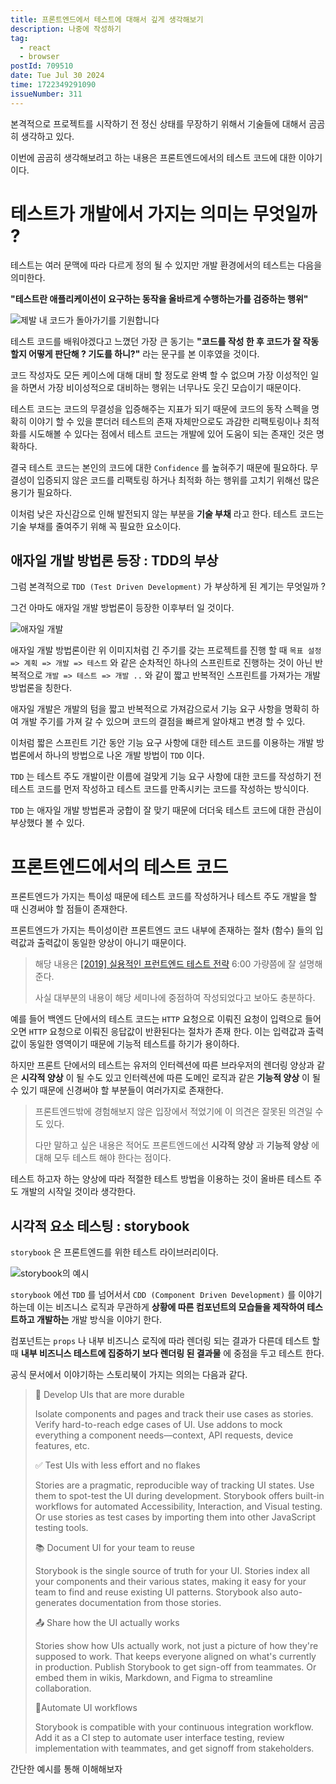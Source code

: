 ```yaml
---
title: 프론트엔드에서 테스트에 대해서 깊게 생각해보기
description: 나중에 작성하기
tag:
  - react
  - browser
postId: 709510
date: Tue Jul 30 2024
time: 1722349291090
issueNumber: 311
---
```


본격적으로 프로젝트를 시작하기 전 정신 상태를 무장하기 위해서 기술들에 대해서 곰곰히 생각하고 있다.

이번에 곰곰히 생각해보려고 하는 내용은 프론트엔드에서의 테스트 코드에 대한 이야기이다.

# 테스트가 개발에서 가지는 의미는 무엇일까 ?

테스트는 여러 문맥에 따라 다르게 정의 될 수 있지만 개발 환경에서의 테스트는 다음을 의미한다.

**"테스트란 애플리케이션이 요구하는 동작을 올바르게 수행하는가를 검증하는 행위"**

![제발 내 코드가 돌아가기를 기원합니다](pray.png)

테스트 코드를 배워야겠다고 느꼈던 가장 큰 동기는 **"코드를 작성 한 후 코드가 잘 작동할지 어떻게 판단해 ? 기도를 하니?"** 라는 문구를 본 이후였을 것이다.

코드 작성자도 모든 케이스에 대해 대비 할 정도로 완벽 할 수 없으며 가장 이성적인 일을 하면서 가장 비이성적으로 대비하는 행위는 너무나도 웃긴 모습이기 때문이다.

테스트 코드는 코드의 무결성을 입증해주는 지표가 되기 때문에 코드의 동작 스펙을 명확히 이야기 할 수 있을 뿐더러 테스트의 존재 자체만으로도 과감한 리팩토링이나 최적화를 시도해볼 수 있다는 점에서 테스트 코드는 개발에 있어 도움이 되는 존재인 것은 명확하다.

결국 테스트 코드는 본인의 코드에 대한 `Confidence` 를 높혀주기 때문에 필요하다. 무결성이 입증되지 않은 코드를 리팩토링 하거나 최적화 하는 행위를 고치기 위해선 많은 용기가 필요하다.

이처럼 낮은 자신감으로 인해 발전되지 않는 부분을 **기술 부채** 라고 한다. 테스트 코드는 기술 부채를 줄여주기 위해 꼭 필요한 요소이다.

## 애자일 개발 방법론 등장 : TDD의 부상

그럼 본격적으로 `TDD (Test Driven Development)` 가 부상하게 된 계기는 무엇일까 ?

그건 아마도 애자일 개발 방법론이 등장한 이후부터 일 것이다.

![애자일 개발](agile.png)

애자일 개발 방법론이란 위 이미지처럼 긴 주기를 갖는 프로젝트를 진행 할 때 `목표 설정 => 계획 => 개발 => 테스트` 와 같은 순차적인 하나의 스프린트로 진행하는 것이 아닌 반복적으로 `개발 => 테스트 => 개발 ..` 와 같이 짧고 반복적인 스프린트를 가져가는 개발 방법론을 칭한다.

애자일 개발은 개발의 텀을 짧고 반복적으로 가져감으로서 기능 요구 사항을 명확히 하여 개발 주기를 가져 갈 수 있으며 코드의 결점을 빠르게 알아채고 변경 할 수 있다.

이처럼 짧은 스프린트 기간 동안 기능 요구 사항에 대한 테스트 코드를 이용하는 개발 방법론에서 하나의 방법으로 나온 개발 방법이 `TDD` 이다.

`TDD` 는 테스트 주도 개발이란 이름에 걸맞게 기능 요구 사항에 대한 코드를 작성하기 전 테스트 코드를 먼저 작성하고 테스트 코드를 만족시키는 코드를 작성하는 방식이다.

`TDD` 는 애자일 개발 방법론과 궁합이 잘 맞기 때문에 더더욱 테스트 코드에 대한 관심이 부상했다 볼 수 있다.

# 프론트엔드에서의 테스트 코드

프론트엔드가 가지는 특이성 때문에 테스트 코드를 작성하거나 테스트 주도 개발을 할 때 신경써야 할 점들이 존재한다.

프론트엔드가 가지는 특이성이란 프론트엔드 코드 내부에 존재하는 절차 (함수) 들의 입력값과 출력값이 동일한 양상이 아니기 때문이다.

> 해당 내용은 [[2019] 실용적인 프런트엔드 테스트 전략](https://www.youtube.com/watch?v=q9d631Nl0_4) 6:00 가량쯤에 잘 설명해준다.
>
> 사실 대부분의 내용이 해당 세미나에 중점하여 작성되었다고 보아도 충분하다.

예를 들어 백엔드 단에서의 테스트 코드는 `HTTP` 요청으로 이뤄진 요청이 입력으로 들어오면 `HTTP` 요청으로 이뤄진 응답값이 반환된다는 절차가 존재 한다. 이는 입력값과 출력값이 동일한 영역이기 때문에 기능적 테스트를 하기가 용이하다.

하지만 프론트 단에서의 테스트는 유저의 인터렉션에 따른 브라우저의 렌더링 양상과 같은 **시각적 양상** 이 될 수도 있고 인터렉션에 따른 도메인 로직과 같은 **기능적 양상** 이 될 수 있기 때문에 신경써야 할 부분들이 여러가지로 존재한다.

> 프론트엔드밖에 경험해보지 않은 입장에서 적었기에 이 의견은 잘못된 의견일 수도 있다.
>
> 다만 말하고 싶은 내용은 적어도 프론트엔드에선 **시각적 양상** 과 **기능적 양상** 에 대해 모두 테스트 해야 한다는 점이다.

테스트 하고자 하는 양상에 따라 적절한 테스트 방법을 이용하는 것이 올바른 테스트 주도 개발의 시작일 것이라 생각한다.

## 시각적 요소 테스팅 : storybook

`storybook` 은 프론트엔드를 위한 테스트 라이브러리이다.

![storybook의 예시](storybook.gif)

`storybook` 에선 `TDD` 를 넘어서서 `CDD (Component Driven Development)` 를 이야기 하는데 이는 비즈니스 로직과 무관하게 **상황에 따른 컴포넌트의 모습들을 제작하여 테스트하고 개발하는** 개발 방식을 이야기 한다.

컴포넌트는 `props` 나 내부 비즈니스 로직에 따라 렌더링 되는 결과가 다른데 테스트 할 때 **내부 비즈니스 테스트에 집중하기 보다 렌더링 된 결과물** 에 중점을 두고 테스트 한다.

공식 문서에서 이야기하는 스토리북이 가지는 의의는 다음과 같다.

> 📝 Develop UIs that are more durable
>
> Isolate components and pages and track their use cases as stories. Verify hard-to-reach edge cases of UI. Use addons to mock everything a component needs—context, API requests, device features, etc.
>
> ✅ Test UIs with less effort and no flakes
>
> Stories are a pragmatic, reproducible way of tracking UI states. Use them to spot-test the UI during development. Storybook offers built-in workflows for automated Accessibility, Interaction, and Visual testing. Or use stories as test cases by importing them into other JavaScript testing tools.
>
> 📚 Document UI for your team to reuse
>
> Storybook is the single source of truth for your UI. Stories index all your components and their various states, making it easy for your team to find and reuse existing UI patterns. Storybook also auto-generates documentation from those stories.
>
> 📤 Share how the UI actually works
>
> Stories show how UIs actually work, not just a picture of how they're supposed to work. That keeps everyone aligned on what's currently in production. Publish Storybook to get sign-off from teammates. Or embed them in wikis, Markdown, and Figma to streamline collaboration.
>
> 🚦Automate UI workflows
>
> Storybook is compatible with your continuous integration workflow. Add it as a CI step to automate user interface testing, review implementation with teammates, and get signoff from stakeholders.

간단한 예시를 통해 이해해보자
